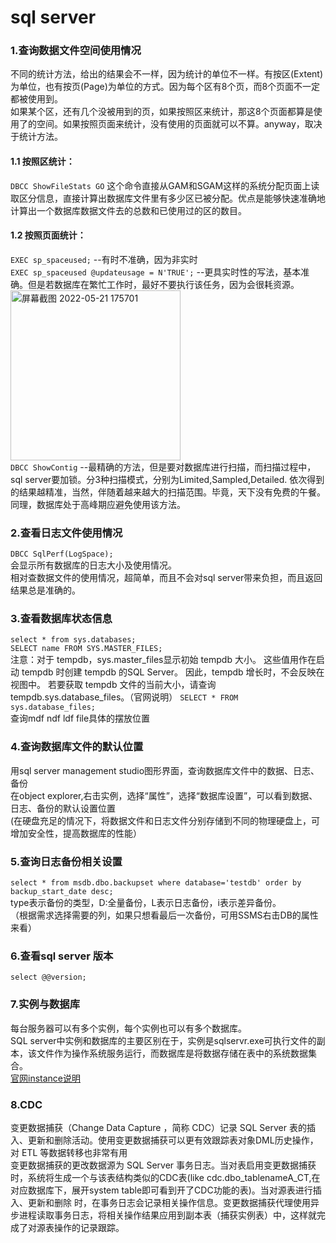 # sql server
### 1.查询数据文件空间使用情况  
不同的统计方法，给出的结果会不一样，因为统计的单位不一样。有按区(Extent)为单位，也有按页(Page)为单位的方式。因为每个区有8个页，而8个页面不一定都被使用到。  
如果某个区，还有几个没被用到的页，如果按照区来统计，那这8个页面都算是使用了的空间。如果按照页面来统计，没有使用的页面就可以不算。anyway，取决于统计方法。    
#### 1.1 按照区统计：  
`DBCC ShowFileStats
GO`
这个命令直接从GAM和SGAM这样的系统分配页面上读取区分信息，直接计算出数据库文件里有多少区已被分配。优点是能够快速准确地计算出一个数据库数据文件去的总数和已使用过的区的数目。  

#### 1.2 按照页面统计： 
`EXEC sp_spaceused;`  --有时不准确，因为非实时    
`EXEC sp_spaceused @updateusage = N'TRUE';` --更具实时性的写法，基本准确。但是若数据库在繁忙工作时，最好不要执行该任务，因为会很耗资源。    
<img width="272" alt="屏幕截图 2022-05-21 175701" src="https://user-images.githubusercontent.com/32427537/169646440-d7ba2126-da3e-4d34-9cc7-96af9c8be5b7.png">  
`DBCC ShowContig`  --最精确的方法，但是要对数据库进行扫描，而扫描过程中，sql server要加锁。分3种扫描模式，分别为Limited,Sampled,Detailed. 依次得到的结果越精准，当然，伴随着越来越大的扫描范围。毕竟，天下没有免费的午餐。同理，数据库处于高峰期应避免使用该方法。  


### 2.查看日志文件使用情况
`DBCC SqlPerf(LogSpace);`    
会显示所有数据库的日志大小及使用情况。  
相对查数据文件的使用情况，超简单，而且不会对sql server带来负担，而且返回结果总是准确的。    

### 3.查看数据库状态信息
`select * from sys.databases;`  
`SELECT name FROM SYS.MASTER_FILES;`  
注意：对于 tempdb，sys.master_files显示初始 tempdb 大小。 这些值用作在启动 tempdb 时创建 tempdb 的SQL Server。 因此，tempdb 增长时，不会反映在视图中。 若要获取 tempdb 文件的当前大小，请查询 tempdb.sys.database_files。（官网说明）
`SELECT * FROM sys.database_files;`  
查询mdf ndf ldf file具体的摆放位置  

### 4.查询数据库文件的默认位置
用sql server management studio图形界面，查询数据库文件中的数据、日志、备份    
在object explorer,右击实例，选择“属性”，选择“数据库设置”，可以看到数据、日志、备份的默认设置位置  
(在硬盘充足的情况下，将数据文件和日志文件分别存储到不同的物理硬盘上，可增加安全性，提高数据库的性能）  

### 5.查询日志备份相关设置
`select * from msdb.dbo.backupset where database='testdb' order by backup_start_date desc;`    
type表示备份的类型，D:全量备份，L表示日志备份，i表示差异备份。  
（根据需求选择需要的列，如果只想看最后一次备份，可用SSMS右击DB的属性来看）    

### 6.查看sql server 版本
`select @@version;` 

### 7.实例与数据库
每台服务器可以有多个实例，每个实例也可以有多个数据库。  
SQL server中实例和数据库的主要区别在于，实例是sqlservr.exe可执行文件的副本，该文件作为操作系统服务运行，而数据库是将数据存储在表中的系统数据集合。  
[官网instance说明](https://docs.microsoft.com/en-us/sql/database-engine/configure-windows/database-engine-instances-sql-server?view=sql-server-2017)

### 8.CDC
变更数据捕获（Change Data Capture ，简称 CDC）记录 SQL Server 表的插入、更新和删除活动。使用变更数据捕获可以更有效跟踪表对象DML历史操作，对 ETL 等数据转移也非常有用  
变更数据捕获的更改数据源为 SQL Server 事务日志。当对表启用变更数据捕获时，系统将生成一个与该表结构类似的CDC表(like cdc.dbo_tablenameA_CT,在对应数据库下，展开system table即可看到开了CDC功能的表)。当对源表进行插入、更新和删除 时，在事务日志会记录相关操作信息。变更数据捕获代理使用异步进程读取事务日志，将相关操作结果应用到副本表（捕获实例表）中，这样就完成了对源表操作的记录跟踪。



